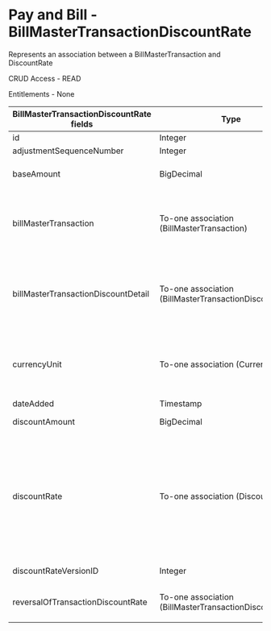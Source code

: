 # Pay and Bill - BillMasterTransactionDiscountRate

Represents an association between a BillMasterTransaction and DiscountRate

CRUD Access - READ

Entitlements - None

<table>
    <colgroup>
        <col width="20%" />
        <col width="20%" />
        <col width="20%" />
        <col width="20%" />
        <col width="20%" />
    </colgroup>
    <thead>
        <tr class="header">
            <th>BillMasterTransactionDiscountRate fields</th>
            <th>Type</th>
            <th>Description</th>
            <th>Not null</th>
            <th>Read-only</th>
        </tr>
    </thead>
    <tbody>
        <tr class="even">
            <td>id</td>
            <td>Integer</td>
            <td>Unique identifier for this entity.</td>
            <td>X</td>
            <td>X</td>
        </tr>
        <tr class="odd">
            <td>adjustmentSequenceNumber</td>
            <td>Integer</td>
            <td>Adjustment sequence number.</td>
            <td>X</td>
            <td>X</td>
        </tr>
        <tr class="even">
            <td>baseAmount</td>
            <td>BigDecimal</td>
            <td>	Amount used to calculate the total sales tax for the entity, in conjunction with the discountRate.</td>
            <td>X</td>
            <td>X</td>
        </tr>
        <tr class="odd">
            <td>billMasterTransaction</td>
            <td>To-one association (BillMasterTransaction)</td>
            <td>
                <p>Associated Bill Master Transaction</p>
                <p>Default fields:</p>
                <ul>
                    <li>id</li>
                </ul>
            </td>
            <td>X</td>
            <td>X</td>
        </tr><tr class="even">
            <td>billMasterTransactionDiscountDetail</td>
            <td>To-one association (BillMasterTransactionDiscountDetail)</td>
            <td>
             <p>Associated BillMasterTransactionDiscountDetail</p>
             <p>Default fields:</p>
             <ul>
                 <li>id</li>
             </ul>
            </td>
            <td>X</td>
            <td>X</td>
        </tr>
        <tr class="odd">
            <td>currencyUnit</td>
            <td>To-one association (CurrencyUnit)</td>
            <td>
                <p>Associated Currency Unit.</p>
                <p>Default fields:</p>
                <ul>
                    <li>id</li>
                </ul>
            </td>
            <td>X</td>
            <td>X</td>
        </tr>
        <tr class="even">
            <td>dateAdded</td>
            <td>Timestamp</td>
            <td>Date the entity was added.</td>
            <td>X</td>
            <td>X</td>
        </tr>
        <tr class="odd">
            <td>discountAmount</td>
            <td>BigDecimal</td>
            <td>Calculated by multiplying the baseAmount by the discountRate.</td>
            <td>X</td>
            <td>X</td>
        </tr>
        <tr class="even">
            <td>discountRate</td>
            <td>To-one association (DiscountRate)</td>
            <td>
                <p>Associated Discount Rate; used to calculate discountAmount in conjunction with baseAmount.</p>
                <p>Default fields:</p>
                <ul>
                    <li>id</li>
                    <li>label</li>
                    <li>effectiveDate</li>
                    <li>effectiveEndDate</li>
                    <li>versionID</li>
                </ul>
            </td>
            <td>X</td>
            <td>X</td>
        </tr>
        <tr class="odd">
            <td>discountRateVersionID</td>
            <td>Integer</td>
            <td>Associated version used for calculating the discountAmount.</td>
            <td>X</td>
            <td>X</td>
        </tr>
        <tr class="even">
            <td>reversalOfTransactionDiscountRate</td>
            <td>To-one association (BillMasterTransactionDiscountRate)</td>
            <td>
                <p>Associated reversed Bill Master Transaction Discount Rate.</p>
            </td>
            <td></td>
            <td>X</td>
        </tr>
    </tbody>
</table>
